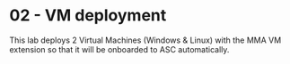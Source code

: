 ﻿# 02 - VM deployment
This lab deploys 2 Virtual Machines (Windows & Linux) with the MMA VM extension so that it will be onboarded to ASC automatically.
